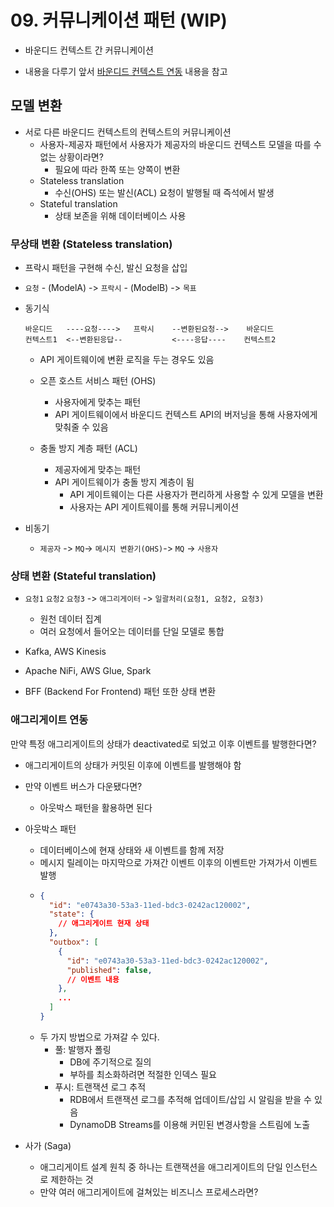 # 09. 커뮤니케이션 패턴 (WIP)
* 바운디드 컨텍스트 간 커뮤니케이션

* 내용을 다루기 앞서 [바운디드 컨텍스트 연동](./04.%20바운디드%20컨텍스트%20연동%20(구분과%20협력).md) 내용을 참고
## 모델 변환
* 서로 다른 바운디드 컨텍스트의 컨텍스트의 커뮤니케이션 
  * 사용자-제공자 패턴에서 사용자가 제공자의 바운디드 컨텍스트 모델을 따를 수 없는 상황이라면?
    * 필요에 따라 한쪽 또는 양쪽이 변환
  * Stateless translation
    * 수신(OHS) 또는 발신(ACL) 요청이 발행될 때 즉석에서 발생
  * Stateful translation
    * 상태 보존을 위해 데이터베이스 사용
  
### 무상태 변환 (Stateless translation)
* 프락시 패턴을 구현해 수신, 발신 요청을 삽입
* `요청` - (ModelA) -> `프락시` - (ModelB) -> `목표`
   

* 동기식
  ```
  바운디드   ----요청---->   프락시    --변환된요청-->    바운디드
  컨텍스트1  <--변환된응답--           <----응답----    컨텍스트2
  ```
  * API 게이트웨이에 변환 로직을 두는 경우도 있음

  * 오픈 호스트 서비스 패턴 (OHS)
    * 사용자에게 맞추는 패턴 
    * API 게이트웨이에서 바운디드 컨텍스트 API의 버저닝을 통해 사용자에게 맞춰줄 수 있음

  * 충돌 방지 계층 패턴 (ACL)
    * 제공자에게 맞추는 패턴
    * API 게이트웨이가 충돌 방지 계층이 됨
      * API 게이트웨이는 다른 사용자가 편리하게 사용할 수 있게 모델을 변환
      * 사용자는 API 게이트웨이를 통해 커뮤니케이션

* 비동기
  * `제공자` -> `MQ`-> `메시지 변환기(OHS)`-> `MQ` -> `사용자`

### 상태 변환 (Stateful translation)
* `요청1` `요청2` `요청3` -> `애그리게이터` -> `일괄처리(요청1, 요청2, 요청3)`
  * 원천 데이터 집계
  * 여러 요청에서 들어오는 데이터를 단일 모델로 통합
  
* Kafka, AWS Kinesis
* Apache NiFi, AWS Glue, Spark 

* BFF (Backend For Frontend) 패턴 또한 상태 변환

### 애그리게이트 연동
만약 특정 애그리게이트의 상태가 deactivated로 되었고 이후 이벤트를 발행한다면?
* 애그리게이트의 상태가 커밋된 이후에 이벤트를 발행해야 함
* 만약 이벤트 버스가 다운됐다면?
  * 아웃박스 패턴을 활용하면 된다
    

* 아웃박스 패턴
  * 데이터베이스에 현재 상태와 새 이벤트를 함께 저장
  * 메시지 릴레이는 마지막으로 가져간 이벤트 이후의 이벤트만 가져가서 이벤트 발행
  * ```json
    {
      "id": "e0743a30-53a3-11ed-bdc3-0242ac120002",
      "state": {
        // 애그리게이트 현재 상태
      },
      "outbox": [
        {
          "id": "e0743a30-53a3-11ed-bdc3-0242ac120002",
          "published": false,
          // 이벤트 내용
        },
        ...
      ]
    }
    ```
  * 두 가지 방법으로 가져갈 수 있다.
    * 풀: 발행자 폴링
      * DB에 주기적으로 질의
      * 부하를 최소화하려면 적절한 인덱스 필요
    * 푸시: 트랜잭션 로그 추적
      * RDB에서 트랜잭션 로그를 추적해 업데이트/삽입 시 알림을 받을 수 있음
      * DynamoDB Streams를 이용해 커민된 변경사항을 스트림에 노출
   

* 사가 (Saga)
  * 애그리게이트 설계 원칙 중 하나는 트랜잭션을 애그리게이트의 단일 인스턴스로 제한하는 것
  * 만약 여러 애그리게이트에 걸쳐있는 비즈니스 프로세스라면?
